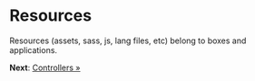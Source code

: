 # Resources

Resources (assets, sass, js, lang files, etc) belong to boxes and applications.

**Next**: [Controllers &raquo;](controllers.md)